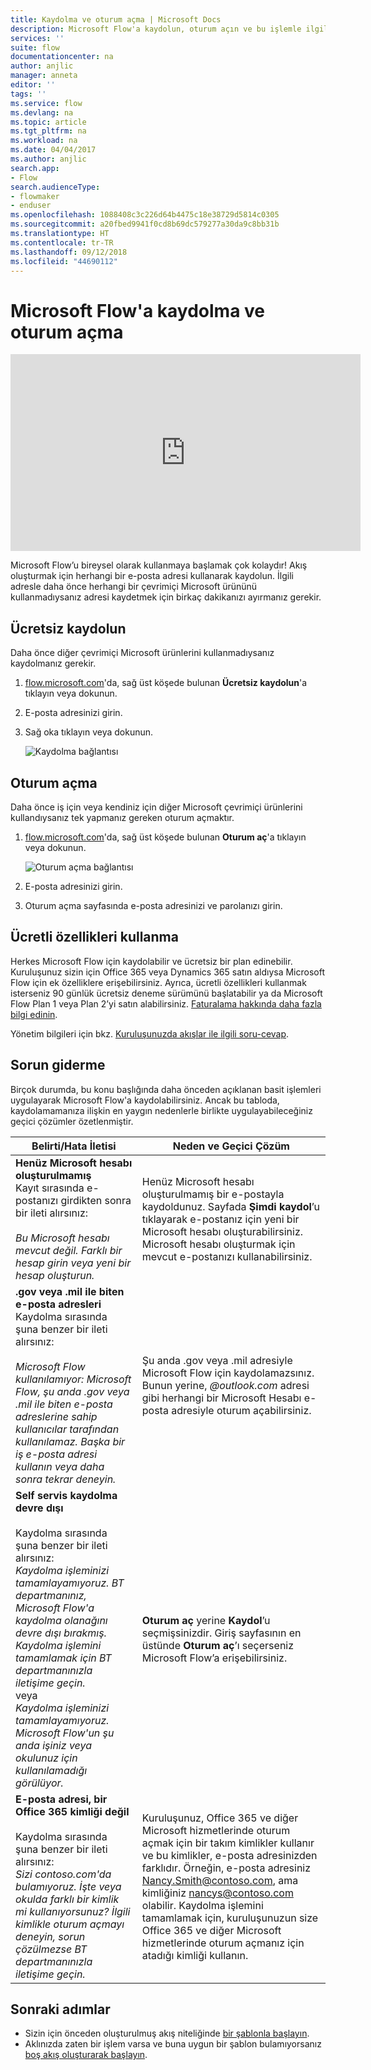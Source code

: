 ```yaml
---
title: Kaydolma ve oturum açma | Microsoft Docs
description: Microsoft Flow'a kaydolun, oturum açın ve bu işlemle ilgili sorunları giderin.
services: ''
suite: flow
documentationcenter: na
author: anjlic
manager: anneta
editor: ''
tags: ''
ms.service: flow
ms.devlang: na
ms.topic: article
ms.tgt_pltfrm: na
ms.workload: na
ms.date: 04/04/2017
ms.author: anjlic
search.app:
- Flow
search.audienceType:
- flowmaker
- enduser
ms.openlocfilehash: 1088408c3c226d64b4475c18e38729d5814c0305
ms.sourcegitcommit: a20fbed9941f0cd8b69dc579277a30da9c8bb31b
ms.translationtype: HT
ms.contentlocale: tr-TR
ms.lasthandoff: 09/12/2018
ms.locfileid: "44690112"
---
```

# <a name="sign-up-and-sign-in-for-microsoft-flow"></a>Microsoft Flow'a kaydolma ve oturum açma
<iframe width="560" height="315" src="https://www.youtube.com/embed/cRkmSZrctLc?list=PL8nfc9haGeb55I9wL9QnWyHp3ctU2_ThF" frameborder="0" allowfullscreen></iframe>

Microsoft Flow’u bireysel olarak kullanmaya başlamak çok kolaydır! Akış oluşturmak için herhangi bir e-posta adresi kullanarak kaydolun. İlgili adresle daha önce herhangi bir çevrimiçi Microsoft ürününü kullanmadıysanız adresi kaydetmek için birkaç dakikanızı ayırmanız gerekir.

## <a name="sign-up-free"></a>Ücretsiz kaydolun
Daha önce diğer çevrimiçi Microsoft ürünlerini kullanmadıysanız kaydolmanız gerekir.

1. [flow.microsoft.com](https://flow.microsoft.com)'da, sağ üst köşede bulunan **Ücretsiz kaydolun**'a tıklayın veya dokunun.
2. E-posta adresinizi girin.
3. Sağ oka tıklayın veya dokunun.

    ![Kaydolma bağlantısı](./media/sign-up-sign-in/signup.png)

## <a name="sign-in"></a>Oturum açma
Daha önce iş için veya kendiniz için diğer Microsoft çevrimiçi ürünlerini kullandıysanız tek yapmanız gereken oturum açmaktır.

1. [flow.microsoft.com](https://flow.microsoft.com)'da, sağ üst köşede bulunan **Oturum aç**'a tıklayın veya dokunun.

    ![Oturum açma bağlantısı](./media/sign-up-sign-in/signin.png)
2. E-posta adresinizi girin.
3. Oturum açma sayfasında e-posta adresinizi ve parolanızı girin.

## <a name="using-paid-features"></a>Ücretli özellikleri kullanma
Herkes Microsoft Flow için kaydolabilir ve ücretsiz bir plan edinebilir. Kuruluşunuz sizin için Office 365 veya Dynamics 365 satın aldıysa Microsoft Flow için ek özelliklere erişebilirsiniz. Ayrıca, ücretli özellikleri kullanmak isterseniz 90 günlük ücretsiz deneme sürümünü başlatabilir ya da Microsoft Flow Plan 1 veya Plan 2’yi satın alabilirsiniz. [Faturalama hakkında daha fazla bilgi edinin](billing-questions.md).

Yönetim bilgileri için bkz. [Kuruluşunuzda akışlar ile ilgili soru-cevap](organization-q-and-a.md).

## <a name="troubleshooting"></a>Sorun giderme
Birçok durumda, bu konu başlığında daha önceden açıklanan basit işlemleri uygulayarak Microsoft Flow'a kaydolabilirsiniz. Ancak bu tabloda, kaydolamamanıza ilişkin en yaygın nedenlerle birlikte uygulayabileceğiniz geçici çözümler özetlenmiştir.


|                                                                                                                                                                                       Belirti/Hata İletisi                                                                                                                                                                                        |                                                                                                                                                                              Neden ve Geçici Çözüm                                                                                                                                                                              |
|------------------------------------------------------------------------------------------------------------------------------------------------------------------------------------------------------------------------------------------------------------------------------------------------------------------------------------------------------------------------------------------------------|--------------------------------------------------------------------------------------------------------------------------------------------------------------------------------------------------------------------------------------------------------------------------------------------------------------------------------------------------------------------------------|
|                                                                                       **Henüz Microsoft hesabı oluşturulmamış** <br> Kayıt sırasında e-postanızı girdikten sonra bir ileti alırsınız:<br><br> *Bu Microsoft hesabı mevcut değil. Farklı bir hesap girin veya yeni bir hesap oluşturun.*                                                                                       |                                              Henüz Microsoft hesabı oluşturulmamış bir e-postayla kaydoldunuz. Sayfada **Şimdi kaydol**’u tıklayarak e-postanız için yeni bir Microsoft hesabı oluşturabilirsiniz. Microsoft hesabı oluşturmak için mevcut e-postanızı kullanabilirsiniz.                                               |
|                                                  **.gov veya .mil ile biten e-posta adresleri**<br>Kaydolma sırasında şuna benzer bir ileti alırsınız:<br><br>*Microsoft Flow kullanılamıyor: Microsoft Flow, şu anda .gov veya .mil ile biten e-posta adreslerine sahip kullanıcılar tarafından kullanılamaz. Başka bir iş e-posta adresi kullanın veya daha sonra tekrar deneyin.*                                                  |                                                                                            Şu anda .gov veya .mil adresiyle Microsoft Flow için kaydolamazsınız. Bunun yerine, *\@outlook.com* adresi gibi herhangi bir Microsoft Hesabı e-posta adresiyle oturum açabilirsiniz.                                                                                             |
| **Self servis kaydolma devre dışı**<br><br>Kaydolma sırasında şuna benzer bir ileti alırsınız:<br>*Kaydolma işleminizi tamamlayamıyoruz. BT departmanınız, Microsoft Flow'a kaydolma olanağını devre dışı bırakmış. Kaydolma işlemini tamamlamak için BT departmanınızla iletişime geçin.* <br>veya<br> *Kaydolma işleminizi tamamlayamıyoruz. Microsoft Flow'un şu anda işiniz veya okulunuz için kullanılamadığı görülüyor.* |                                                                                        **Oturum aç** yerine **Kaydol**’u seçmişsinizdir. Giriş sayfasının en üstünde **Oturum aç**’ı seçerseniz Microsoft Flow’a erişebilirsiniz.                                                                                        |
|                                                   **E-posta adresi, bir Office 365 kimliği değil**<br><br>Kaydolma sırasında şuna benzer bir ileti alırsınız:<br>*Sizi contoso.com'da bulamıyoruz.  İşte veya okulda farklı bir kimlik mi kullanıyorsunuz? İlgili kimlikle oturum açmayı deneyin, sorun çözülmezse BT departmanınızla iletişime geçin.*                                                    | Kuruluşunuz, Office 365 ve diğer Microsoft hizmetlerinde oturum açmak için bir takım kimlikler kullanır ve bu kimlikler, e-posta adresinizden farklıdır. Örneğin, e-posta adresiniz Nancy.Smith@contoso.com, ama kimliğiniz nancys@contoso.com olabilir. Kaydolma işlemini tamamlamak için, kuruluşunuzun size Office 365 ve diğer Microsoft hizmetlerinde oturum açmanız için atadığı kimliği kullanın. |

## <a name="next-steps"></a>Sonraki adımlar
* Sizin için önceden oluşturulmuş akış niteliğinde [bir şablonla başlayın](get-started-logic-template.md).
* Aklınızda zaten bir işlem varsa ve buna uygun bir şablon bulamıyorsanız [boş akış oluşturarak başlayın](get-started-logic-flow.md).

